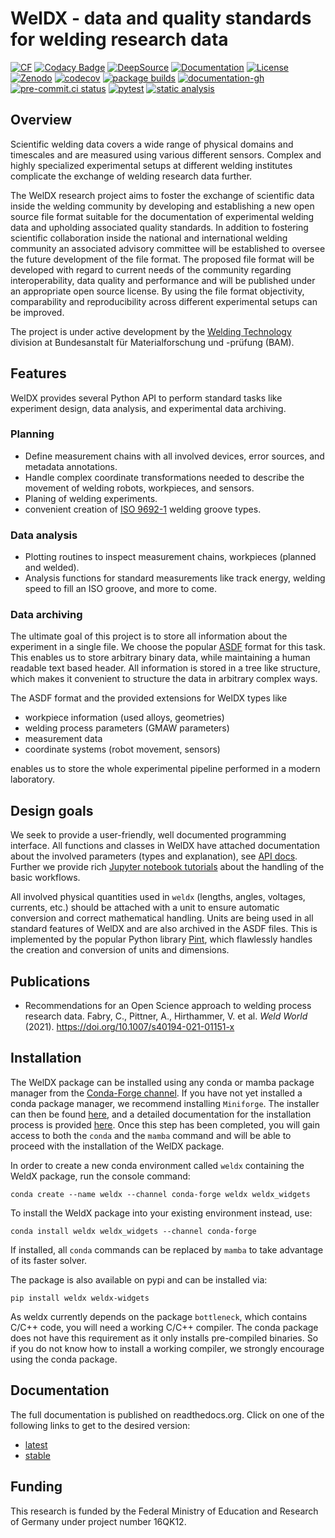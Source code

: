 # WelDX - data and quality standards for welding research data

<hl/>

[![CF](https://anaconda.org/conda-forge/weldx/badges/version.svg)](https://anaconda.org/conda-forge/weldx)
[![Codacy Badge](https://api.codacy.com/project/badge/Grade/5e7ede6d978249a781e5c580ed1c813f)](https://www.codacy.com/gh/BAMWelDX/weldx)
[![DeepSource](https://static.deepsource.io/deepsource-badge-light-mini.svg)](https://deepsource.io/gh/BAMWelDX/weldx/?ref=repository-badge)
[![Documentation](https://readthedocs.org/projects/weldx/badge/?version=latest)](https://weldx.readthedocs.io/en/latest/?badge=latest)
[![License](https://img.shields.io/badge/License-BSD%203--Clause-orange.svg)](https://opensource.org/licenses/BSD-3-Clause)
[![Zenodo](https://zenodo.org/badge/DOI/10.5281/zenodo.5565185.svg)](https://doi.org/10.5281/zenodo.5565185)
[![codecov](https://codecov.io/gh/BAMWelDX/weldx/branch/master/graph/badge.svg)](https://codecov.io/gh/BAMWelDX/weldx)
[![package builds](https://github.com/BAMWelDX/weldx/workflows/package%20builds/badge.svg?branch=master)](https://github.com/BAMWelDX/weldx/actions?query=workflow%3A%22package%20builds%22+branch%3Amaster)
[![documentation-gh](https://github.com/BAMWelDX/weldx/workflows/documentation%20builds/badge.svg?branch=master)](https://github.com/BAMWelDX/weldx/actions?query=workflow%3Adocumentation%20builds+branch%3Amaster)
[![pre-commit.ci status](https://results.pre-commit.ci/badge/github/BAMWelDX/weldx/master.svg)](https://results.pre-commit.ci/latest/github/BAMWelDX/weldx/master)
[![pytest](https://github.com/BAMWelDX/weldx/workflows/pytest/badge.svg?branch=master)](https://github.com/BAMWelDX/weldx/actions?query=workflow%3Apytest+branch%3Amaster)
[![static analysis](https://github.com/BAMWelDX/weldx/workflows/static%20analysis/badge.svg?branch=master)](https://github.com/BAMWelDX/weldx/actions?query=workflow%3A%22static+analysis%22+branch%3Amaster)

## Overview

Scientific welding data covers a wide range of physical domains and
timescales and are measured using various different sensors. Complex and
highly specialized experimental setups at different welding institutes
complicate the exchange of welding research data further.

The WelDX research project aims to foster the exchange of scientific
data inside the welding community by developing and establishing a new
open source file format suitable for the documentation of experimental
welding data and upholding associated quality standards. In addition to
fostering scientific collaboration inside the national and international
welding community an associated advisory committee will be established
to oversee the future development of the file format. The proposed file
format will be developed with regard to current needs of the community
regarding interoperability, data quality and performance and will be
published under an appropriate open source license. By using the file
format objectivity, comparability and reproducibility across different
experimental setups can be improved.

The project is under active development by the [Welding Technology](https://www.bam.de/Navigation/EN/About-us/Organisation/Organisation-Chart/President/Department-9/Division-93/division93.html)
division at Bundesanstalt für Materialforschung und -prüfung (BAM).

## Features

WelDX provides several Python API to perform standard tasks like
experiment design, data analysis, and experimental data archiving.

### Planning

- Define measurement chains with all involved devices, error sources,
  and metadata annotations.
- Handle complex coordinate transformations needed to describe the
  movement of welding robots, workpieces, and sensors.
- Planing of welding experiments.
- convenient creation of [ISO 9692-1](https://www.iso.org/standard/62520.html) welding groove types.

### Data analysis

- Plotting routines to inspect measurement chains, workpieces (planned
  and welded).
- Analysis functions for standard measurements like track energy,
  welding speed to fill an ISO groove, and more to come.

### Data archiving

The ultimate goal of this project is to store all information about the
experiment in a single file. We choose the popular [ASDF](https://en.wikipedia.org/wiki/Advanced_Scientific_Data_Format)
format for this task. This enables us to store arbitrary binary data,
while maintaining a human readable text based header. All information is
stored in a tree like structure, which makes it convenient to structure
the data in arbitrary complex ways.

The ASDF format and the provided extensions for WelDX types like

- workpiece information (used alloys, geometries)
- welding process parameters (GMAW parameters)
- measurement data
- coordinate systems (robot movement, sensors)

enables us to store the whole experimental pipeline performed in a
modern laboratory.

## Design goals

We seek to provide a user-friendly, well documented programming
interface. All functions and classes in WelDX have attached
documentation about the involved parameters (types and explanation), see
[API docs](https://weldx.readthedocs.io/en/stable/api.html). Further
we provide rich [Jupyter notebook tutorials](https://weldx.readthedocs.io/en/stable/tutorials.html) about the
handling of the basic workflows.

All involved physical quantities used in `weldx` (lengths, angles,
voltages, currents, etc.) should be attached with a unit to ensure
automatic conversion and correct mathematical handling. Units are being
used in all standard features of WelDX and are also archived in the ASDF
files. This is implemented by the popular Python library [Pint](https://pint.readthedocs.io/en/stable/), which flawlessly handles
the creation and conversion of units and dimensions.

## Publications

- Recommendations for an Open Science approach to welding process
  research data. Fabry, C., Pittner, A., Hirthammer, V. et al. *Weld
  World* (2021). <https://doi.org/10.1007/s40194-021-01151-x>

## Installation

The WelDX package can be installed using any conda or mamba package manager from the [Conda-Forge channel](https://conda-forge.org/#about).
If you have not yet installed a conda package manager, we recommend installing `Miniforge`.
The installer can then be found [here](https://conda-forge.org/download/), and a detailed documentation for the installation process is provided
[here](https://docs.conda.io/projects/conda/en/latest/user-guide/install/index.html#regular-installation).
Once this step has been completed, you will gain access to both the `conda` and the `mamba` command and will be able to proceed with the installation of the WelDX package.

In order to create a new conda environment called `weldx` containing the WeldX package,
run the console command:

```shell
conda create --name weldx --channel conda-forge weldx weldx_widgets
```

To install the WeldX package into your existing environment instead, use:

```shell
conda install weldx weldx_widgets --channel conda-forge
```

If installed, all `conda` commands can be replaced by `mamba` to take advantage
of its faster solver.

The package is also available on pypi and can be installed via:

```shell
pip install weldx weldx-widgets
```

As weldx currently depends on the package `bottleneck`, which contains
C/C++ code, you will need a working C/C++ compiler. The conda package
does not have this requirement as it only installs pre-compiled
binaries. So if you do not know how to install a working compiler, we
strongly encourage using the conda package.

## Documentation

The full documentation is published on readthedocs.org. Click on one of
the following links to get to the desired version:

- [latest](https://weldx.readthedocs.io/en/latest/)
- [stable](https://weldx.readthedocs.io/en/stable/)

## Funding

This research is funded by the Federal Ministry of Education and
Research of Germany under project number 16QK12.
